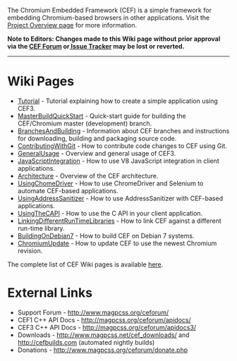 The Chromium Embedded Framework (CEF) is a simple framework for embedding Chromium-based browsers in other applications. Visit the [Project Overview page](https://bitbucket.org/chromiumembedded/cef/overview) for more information.

**Note to Editors: Changes made to this Wiki page without prior approval via the [CEF Forum](http://magpcss.org/ceforum/) or[ Issue Tracker](https://bitbucket.org/chromiumembedded/cef/issues?status=new&status=open) may be lost or reverted.**

***

# Wiki Pages

* [Tutorial](Tutorial.md) - Tutorial explaining how to create a simple application using CEF3.
* [MasterBuildQuickStart](MasterBuildQuickStart.md) - Quick-start guide for building the CEF/Chromium master (development) branch.
* [BranchesAndBuilding](BranchesAndBuilding.md) - Information about CEF branches and instructions for downloading, building and packaging source code.
* [ContributingWithGit](ContributingWithGit.md) - How to contribute code changes to CEF using Git.
* [GeneralUsage](GeneralUsage.md) - Overview and general usage of CEF3.
* [JavaScriptIntegration](JavaScriptIntegration.md) - How to use V8 JavaScript integration in client applications.
* [Architecture](Architecture.md) - Overview of the CEF architecture.
* [UsingChomeDriver](UsingChromeDriver.md) - How to use ChromeDriver and Selenium to automate CEF-based applications.
* [UsingAddressSanitizer](UsingAddressSanitizer.md) - How to use AddressSanitizer with CEF-based applications.
* [UsingTheCAPI](UsingTheCAPI.md) - How to use the C API in your client application.
* [LinkingDifferentRunTimeLibraries](LinkingDifferentRunTimeLibraries.md) - How to link CEF against a different run-time library.
* [BuildingOnDebian7](BuildingOnDebian7.md) - How to build CEF on Debian 7 systems.
* [ChromiumUpdate](ChromiumUpdate.md) - How to update CEF to use the newest Chromium revision.

The complete list of CEF Wiki pages is available [here](https://bitbucket.org/chromiumembedded/cef/wiki/browse/).

# External Links

* Support Forum - http://www.magpcss.org/ceforum/
* CEF1 C++ API Docs - http://magpcss.org/ceforum/apidocs/
* CEF3 C++ API Docs - http://magpcss.org/ceforum/apidocs3/
* Downloads - http://www.magpcss.net/cef_downloads/ and http://cefbuilds.com (automated nightly builds)
* Donations - http://www.magpcss.org/ceforum/donate.php